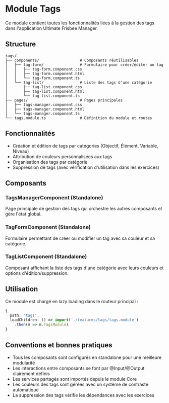 # Module Tags

Ce module contient toutes les fonctionnalités liées à la gestion des tags dans l'application Ultimate Frisbee Manager.

## Structure

```
tags/
├── components/                  # Composants réutilisables
│   ├── tag-form/                # Formulaire pour créer/éditer un tag
│   │   ├── tag-form.component.css
│   │   ├── tag-form.component.html
│   │   └── tag-form.component.ts
│   └── tag-list/                # Liste des tags d'une catégorie
│       ├── tag-list.component.css
│       ├── tag-list.component.html
│       └── tag-list.component.ts
├── pages/                       # Pages principales
│   ├── tags-manager.component.css
│   ├── tags-manager.component.html
│   └── tags-manager.component.ts
└── tags.module.ts               # Définition du module et routes
```

## Fonctionnalités

- Création et édition de tags par catégories (Objectif, Élément, Variable, Niveau)
- Attribution de couleurs personnalisées aux tags
- Organisation des tags par catégorie
- Suppression de tags (avec vérification d'utilisation dans les exercices)

## Composants

### TagsManagerComponent (Standalone)

Page principale de gestion des tags qui orchestre les autres composants et gère l'état global.

### TagFormComponent (Standalone)

Formulaire permettant de créer ou modifier un tag avec sa couleur et sa catégorie.

### TagListComponent (Standalone)

Composant affichant la liste des tags d'une catégorie avec leurs couleurs et options d'édition/suppression.

## Utilisation

Ce module est chargé en lazy loading dans le routeur principal :

```typescript
{
  path: 'tags',
  loadChildren: () => import('./features/tags/tags.module')
    .then(m => m.TagsModule)
}
```

## Conventions et bonnes pratiques

- Tous les composants sont configurés en standalone pour une meilleure modularité
- Les interactions entre composants se font par @Input/@Output clairement définis
- Les services partagés sont importés depuis le module Core
- Les couleurs des tags sont gérées avec un système de contraste automatique
- La suppression des tags vérifie les dépendances avec les exercices
